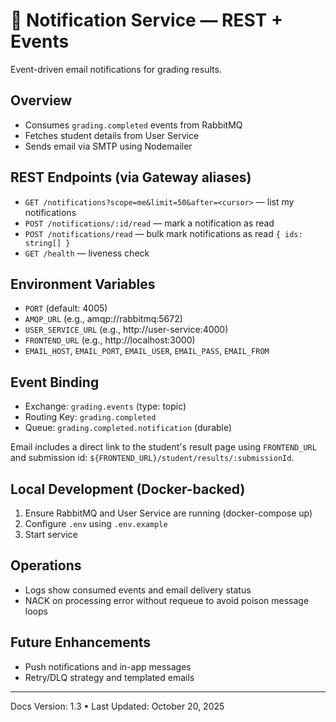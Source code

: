 # 🔔 Notification Service — REST + Events

Event-driven email notifications for grading results.

## Overview

- Consumes `grading.completed` events from RabbitMQ
- Fetches student details from User Service
- Sends email via SMTP using Nodemailer

## REST Endpoints (via Gateway aliases)

- `GET /notifications?scope=me&limit=50&after=<cursor>` — list my notifications
- `POST /notifications/:id/read` — mark a notification as read
- `POST /notifications/read` — bulk mark notifications as read `{ ids: string[] }`
- `GET /health` — liveness check

## Environment Variables

- `PORT` (default: 4005)
- `AMQP_URL` (e.g., amqp://rabbitmq:5672)
- `USER_SERVICE_URL` (e.g., http://user-service:4000)
- `FRONTEND_URL` (e.g., http://localhost:3000)
- `EMAIL_HOST`, `EMAIL_PORT`, `EMAIL_USER`, `EMAIL_PASS`, `EMAIL_FROM`

## Event Binding

- Exchange: `grading.events` (type: topic)
- Routing Key: `grading.completed`
- Queue: `grading.completed.notification` (durable)

Email includes a direct link to the student's result page using `FRONTEND_URL` and submission id: `${FRONTEND_URL}/student/results/:submissionId`.

## Local Development (Docker-backed)

1. Ensure RabbitMQ and User Service are running (docker-compose up)
2. Configure `.env` using `.env.example`
3. Start service

## Operations

- Logs show consumed events and email delivery status
- NACK on processing error without requeue to avoid poison message loops

## Future Enhancements

- Push notifications and in-app messages
- Retry/DLQ strategy and templated emails

---

Docs Version: 1.3 • Last Updated: October 20, 2025
